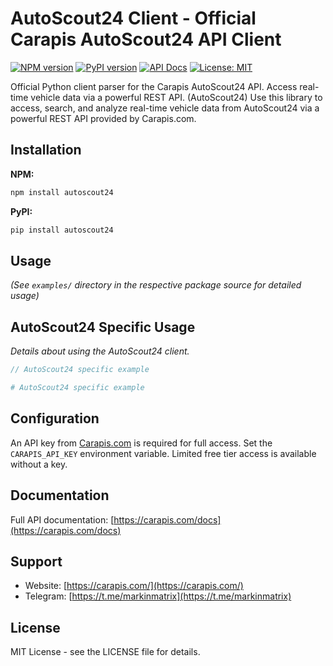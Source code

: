 # AutoScout24 Client - Official Carapis AutoScout24 API Client

[![NPM version](https://badge.fury.io/js/autoscout24.svg)](https://github.com/markolofsen/carapis-autoscout24-npm) [![PyPI version](https://badge.fury.io/py/autoscout24.svg)](https://github.com/markolofsen/carapis-autoscout24-pypi)
[![API Docs](https://img.shields.io/badge/API%20Docs-Carapis%20AutoScout24%20API-blue)](https://carapis.com/docs) [![License: MIT](https://img.shields.io/badge/License-MIT-yellow.svg)](https://opensource.org/licenses/MIT)

Official Python client parser for the Carapis AutoScout24 API. Access real-time vehicle data via a powerful REST API. (AutoScout24) Use this library to access, search, and analyze real-time vehicle data from AutoScout24 via a powerful REST API provided by Carapis.com.

## Installation

**NPM:**
```bash
npm install autoscout24
```

**PyPI:**
```bash
pip install autoscout24
```

## Usage

*(See `examples/` directory in the respective package source for detailed usage)*

## AutoScout24 Specific Usage

*Details about using the AutoScout24 client.*

```typescript
// AutoScout24 specific example
```

```python
# AutoScout24 specific example
```



## Configuration

An API key from [Carapis.com](https://carapis.com/) is required for full access. Set the `CARAPIS_API_KEY` environment variable. Limited free tier access is available without a key.

## Documentation

Full API documentation: [https://carapis.com/docs](https://carapis.com/docs)

## Support

*   Website: [https://carapis.com/](https://carapis.com/)
*   Telegram: [https://t.me/markinmatrix](https://t.me/markinmatrix)

## License

MIT License - see the LICENSE file for details.
